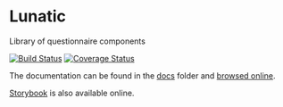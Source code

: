 # Lunatic

Library of questionnaire components

[![Build Status](https://travis-ci.org/InseeFr/Lunatic.svg?branch=master)](https://travis-ci.org/InseeFr/Lunatic)
[![Coverage Status](https://coveralls.io/repos/github/InseeFr/Lunatic/badge.svg?branch=master)](https://coveralls.io/github/InseeFr/Lunatic?branch=master)

The documentation can be found in the [docs](https://github.com/InseeFr/Lunatic/tree/master/docs) folder and [browsed online](https://inseefr.github.io/Lunatic).

[Storybook](https://inseefr.github.io/Lunatic/storybook) is also available online.
